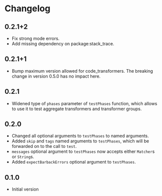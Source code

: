 # Changelog

## 0.2.1+2

- Fix strong mode errors.
- Add missing dependency on package:stack_trace.

## 0.2.1+1

- Bump maximum version allowed for code_transformers. The breaking change in
  version 0.5.0 has no impact here.

## 0.2.1

- Widened type of `phases` parameter of `testPhases` function, which allows
  to use it to test aggregate transformers and transformer groups.

## 0.2.0

- Changed all optional arguments to `testPhases` to named arguments.
- Added `skip` and `tags` named arguments to `testPhases`, which will be
  forwarded on to the call to `test`.
- `messages` optional argument to `testPhases` now accepts either `Matcher`s or
  `String`s.
- Added `expectBarbackErrors` optional argument to `testPhases`.

## 0.1.0

- Initial version
